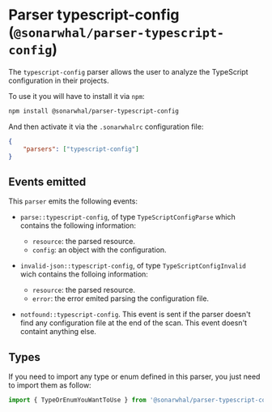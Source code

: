 # Parser typescript-config (`@sonarwhal/parser-typescript-config`)

The `typescript-config` parser allows the user to analyze the
TypeScript configuration in their projects.

To use it you will have to install it via `npm`:

```bash
npm install @sonarwhal/parser-typescript-config
```

And then activate it via the `.sonarwhalrc` configuration file:

```json
{
    "parsers": ["typescript-config"]
}
```

## Events emitted

This `parser` emits the following events:

* `parse::typescript-config`, of type `TypeScriptConfigParse`
  which contains the following information:

  * `resource`: the parsed resource.
  * `config`: an object with the configuration.

* `invalid-json::typescript-config`, of type `TypeScriptConfigInvalid`
  wich contains the folloing information:

  * `resource`: the parsed resource.
  * `error`: the error emited parsing the configuration file.

* `notfound::typescript-config`. This event is sent if the parser doesn't
  find any configuration file at the end of the scan.
  This event doesn't containt anything else.

## Types

If you need to import any type or enum defined in this parser, you just need to
import them as follow:

```ts
import { TypeOrEnumYouWantToUse } from '@sonarwhal/parser-typescript-config/dist/src/types';
```

